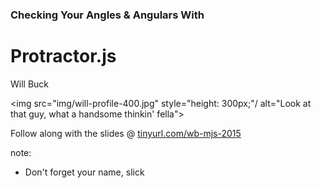 ###  Checking Your Angles & Angulars With
# Protractor.js

Will Buck

<img src="img/will-profile-400.jpg" style="height: 300px;"/ alt="Look at that guy, what a handsome thinkin' fella">

Follow along with the slides @ [tinyurl.com/wb-mjs-2015](http://bit.ly/wb-mjs-2015)

note:
- Don't forget your name, slick

